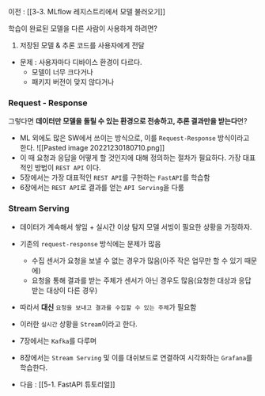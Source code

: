 이전 : [[3-3. MLflow 레지스트리에서 모델 불러오기]]

학습이 완료된 모델을 다른 사람이 사용하게 하려면?

1. 저장된 모델 & 추론 코드를 사용자에게 전달
- 문제 : 사용자마다 디바이스 환경이 다르다.
	- 모델이 너무 크다거나
	- 패키지 버전이 맞지 않다거나

### Request - Response
그렇다면 **데이터만 모델을 돌릴 수 있는 환경으로 전송하고, 추론 결과만을 받는다**면?
- ML 외에도 많은 SW에서 쓰이는 방식으로, 이를 `Request-Response` 방식이라고 한다.
![[Pasted image 20221230180710.png]]
- 이 때 요청과 응답을 어떻게 할 것인지에 대해 정의하는 절차가 필요하다. 가장 대표적인 방법이 `REST API` 이다.
- 5장에서는 가장 대표적인 `REST API`를 구현하는 `FastAPI`를 학습함
- 6장에서는 `REST API`로 결과를 얻는 `API Serving`을 다룸

### Stream Serving
- 데이터가 계속해서 쌓임 + 실시간 이상 탐지 모델 서빙이 필요한 상황을 가정하자.  
- 기존의 `request-response` 방식에는 문제가 많음
	- 수집 센서가 요청을 보낼 수 없는 경우가 많음(아주 작은 업무만 할 수 있기 때문에)
	- 요청을 통해 결과를 받는 주체가 센서가 아닌 경우도 많음(요청한 대상과 응답받는 대상이 다른 경우)
- 따라서 **대신** `요청을 보내고 결과를 수집할 수 있는 주체`가 필요함

- 이러한 `실시간` 상황을 `Stream`이라고 한다.
- 7장에서는 `Kafka`를 다루며 
- 8장에서는 `Stream Serving` 및 이를 대쉬보드로 연결하여 시각화하는 `Grafana`를 학습한다.

- 다음 : [[5-1. FastAPI 튜토리얼]]